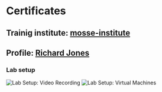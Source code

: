 # Certificates

## Trainig institute: [mosse-institute](https://www.mosse-institute.com/)
## Profile: [Richard Jones](https://students.mosse-institute.com/student/eoEPcxbizUSJ9yEZIWdLslF4Puj2)

### Lab setup
![Lab Setup: Video Recording](/ac1d/images/Lab_videorecording.png)
![Lab Setup: Virtual Machines](/ac1d/images/Lab_VM.png)
